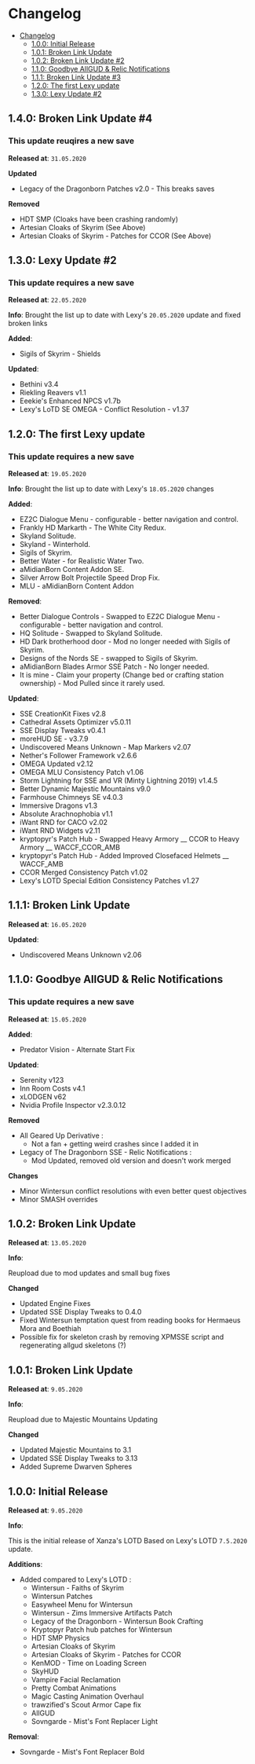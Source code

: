 # Changelog

- [Changelog](#changelog)
  - [1.0.0: Initial Release](#100-initial-release)
  - [1.0.1: Broken Link Update](#101-broken-link-update)
  - [1.0.2: Broken Link Update #2](#102-broken-link-update)
  - [1.1.0: Goodbye AllGUD & Relic Notifications](#110-goodbye-allgud--relic-notifications)
  - [1.1.1: Broken Link Update #3](#111-broken-link-update)
  - [1.2.0: The first Lexy update](#120-the-first-lexy-update)
  - [1.3.0: Lexy Update #2](#130-lexy-update-2)

## 1.4.0: Broken Link Update #4
### This update reuqires a new save
**Released at**: `31.05.2020`

**Updated**
- Legacy of the Dragonborn Patches v2.0 - This breaks saves

**Removed**
- HDT SMP (Cloaks have been crashing randomly)
- Artesian Cloaks of Skyrim (See Above)
- Artesian Cloaks of Skyrim - Patches for CCOR (See Above)

## 1.3.0: Lexy Update #2
### This update requires a new save
**Released at**: `22.05.2020`

**Info**:
Brought the list up to date with Lexy's `20.05.2020` update and fixed broken links

**Added**:
- Sigils of Skyrim - Shields

**Updated**:
- Bethini v3.4
- Riekling Reavers v1.1
- Eeekie's Enhanced NPCS v1.7b
- Lexy's LoTD SE OMEGA - Conflict Resolution - v1.37

## 1.2.0: The first Lexy update
### This update requires a new save
**Released at**: `19.05.2020`

**Info**:
Brought the list up to date with Lexy's `18.05.2020` changes

**Added**:
- EZ2C Dialogue Menu - configurable - better navigation and control.
- Frankly HD Markarth - The White City Redux.
- Skyland Solitude.
- Skyland - Winterhold.
- Sigils of Skyrim.
- Better Water - for Realistic Water Two.
- aMidianBorn Content Addon SE.
- Silver Arrow Bolt Projectile Speed Drop Fix.
- MLU - aMidianBorn Content Addon

**Removed**:
- Better Dialogue Controls - Swapped to EZ2C Dialogue Menu - configurable - better navigation and control.
- HQ Solitude - Swapped to Skyland Solitude.
- HD Dark brotherhood door - Mod no longer needed with Sigils of Skyrim.
- Designs of the Nords SE - swapped to Sigils of Skyrim.
- aMidianBorn Blades Armor SSE Patch - No longer needed.
- It is mine - Claim your property (Change bed or crafting station ownership) - Mod Pulled since it rarely used.

**Updated**:
- SSE CreationKit Fixes v2.8
- Cathedral Assets Optimizer v5.0.11
- SSE Display Tweaks v0.4.1
- moreHUD SE - v3.7.9
- Undiscovered Means Unknown - Map Markers v2.07
- Nether's Follower Framework v2.6.6
- OMEGA Updated v2.12
- OMEGA MLU Consistency Patch v1.06
- Storm Lightning for SSE and VR (Minty Lightning 2019) v1.4.5
- Better Dynamic Majestic Mountains v9.0
- Farmhouse Chimneys SE v4.0.3
- Immersive Dragons v1.3
- Absolute Arachnophobia v1.1
- iWant RND for CACO v2.02
- iWant RND Widgets v2.11
- kryptopyr's Patch Hub - Swapped Heavy Armory __ CCOR  to Heavy Armory __ WACCF_CCOR_AMB
- kryptopyr's Patch Hub - Added Improved Closefaced Helmets __ WACCF_AMB
- CCOR Merged Consistency Patch v1.02
- Lexy's LOTD Special Edition Consistency Patches v1.27

## 1.1.1: Broken Link Update

**Released at**: `16.05.2020`

**Updated**:
- Undiscovered Means Unknown v2.06


## 1.1.0: Goodbye AllGUD & Relic Notifications
### This update requires a new save
**Released at**: `15.05.2020`

**Added**:
- Predator Vision - Alternate Start Fix

**Updated**:
- Serenity v123
- Inn Room Costs v4.1
- xLODGEN v62
- Nvidia Profile Inspector v2.3.0.12

**Removed**
- All Geared Up Derivative : 
  - Not a fan + getting weird crashes since I added it in
- Legacy of The Dragonborn SSE - Relic Notifications : 
  - Mod Updated, removed old version and doesn't work merged

**Changes**
- Minor Wintersun conflict resolutions with even better quest objectives
- Minor SMASH overrides

## 1.0.2: Broken Link Update

**Released at**: `13.05.2020`

**Info**:

Reupload due to mod updates and small bug fixes

**Changed**
- Updated Engine Fixes
- Updated SSE Display Tweaks to 0.4.0
- Fixed Wintersun temptation quest from reading books for Hermaeus Mora and Boethiah
- Possible fix for skeleton crash by removing XPMSSE script and regenerating allgud skeletons (?)

## 1.0.1: Broken Link Update

**Released at**: `9.05.2020`

**Info**:

Reupload due to Majestic Mountains Updating

**Changed**
- Updated Majestic Mountains to 3.1
- Updated SSE Display Tweaks to 3.13
- Added Supreme Dwarven Spheres 

## 1.0.0: Initial Release

**Released at**: `9.05.2020`

**Info**:

This is the initial release of Xanza's LOTD Based on Lexy's LOTD `7.5.2020` update.

**Additions**:
- Added compared to Lexy's LOTD : 
  - Wintersun - Faiths of Skyrim
  - Wintersun Patches
  - Easywheel Menu for Wintersun
  - Wintersun - Zims Immersive Artifacts Patch
  - Legacy of the Dragonborn - Wintersun Book Crafting
  - Kryptopyr Patch hub patches for Wintersun
  - HDT SMP Physics
  - Artesian Cloaks of Skyrim
  - Artesian Cloaks of Skyrim - Patches for CCOR
  - KenMOD - Time on Loading Screen
  - SkyHUD
  - Vampire Facial Reclamation
  - Pretty Combat Animations
  - Magic Casting Animation Overhaul
  - trawzified's Scout Armor Cape fix
  - AllGUD
  - Sovngarde - Mist's Font Replacer Light
  
**Removal**:
 - Sovngarde - Mist's Font Replacer Bold
